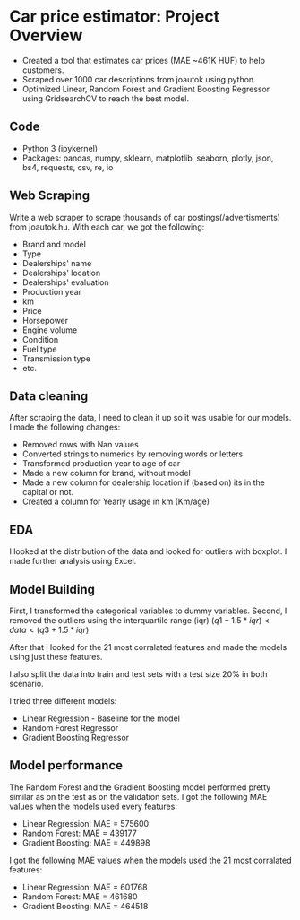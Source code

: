 # Car price estimator: Project Overview
* Created a tool that estimates car prices (MAE ~461K HUF) to help customers.
* Scraped over 1000 car descriptions from joautok using python.
* Optimized Linear, Random Forest and Gradient Boosting Regressor using GridsearchCV to reach the best model.

## Code
* Python 3 (ipykernel)
* Packages: pandas, numpy, sklearn, matplotlib, seaborn, plotly, json, bs4, requests, csv, re, io

## Web Scraping
Write a web scraper to scrape thousands of car postings(/advertisments) from joautok.hu. With each car, we got the following:
* Brand and model
* Type
* Dealerships' name
* Dealerships' location
* Dealerships' evaluation
* Production year
* km
* Price
* Horsepower
* Engine volume
* Condition
* Fuel type
* Transmission type
* etc.

## Data cleaning
After scraping the data, I need to clean it up so it was usable for our models. I made the following changes:
* Removed rows with Nan values
* Converted strings to numerics by removing words or letters
* Transformed production year to age of car
* Made a new column for brand, without model
* Made a new column for dealership location if (based on) its in the capital or not.
* Created a column for Yearly usage in km (Km/age)

## EDA
I looked at the distribution of the data and looked for outliers with boxplot. I made further analysis using Excel.

## Model Building
First, I transformed the categorical variables to dummy variables. Second, I removed the outliers using the interquartile range (iqr) $`(q1 -1.5*iqr) < data < (q3 + 1.5*iqr)`$

After that i looked for the 21 most corralated features and made the models using just these features.

I also split the data into train and test sets with a test size 20% in both scenario.

I tried three different models:
* Linear Regression - Baseline for the model
* Random Forest Regressor
* Gradient Boosting Regressor

## Model performance
The Random Forest and the Gradient Boosting model performed pretty similar as on the test as on the validation sets. I got the following MAE values when the models used every features:

* Linear Regression: MAE = 575600
* Random Forest: MAE = 439177
* Gradient Boosting: MAE = 449898

I got the following MAE values when the models used the 21 most corralated features:

* Linear Regression: MAE = 601768
* Random Forest: MAE = 461680
* Gradient Boosting: MAE = 464518

